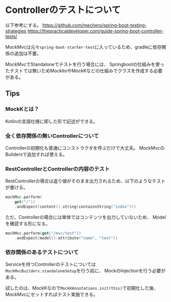 # Controllerのテストについて
以下参考にする。
https://github.com/mechero/spring-boot-testing-strategies
https://thepracticaldeveloper.com/guide-spring-boot-controller-tests/

MockMvcは元々`spring-boot-starter-test`に入っているため、gradleに依存関係の追加は不要。

MockMvcでStandaloneでテストを行う場合には、
Springbootの仕組みを使ったテストでは無いためMockitoやMockKなどの仕組みでクラスを作成する必要がある。

## Tips
### MockKとは？
Kotlinの言語仕様に即した形で記述ができる。

### 全く依存関係の無いControllerについて
Controllerの初期化も普通にコンストラクタを呼ぶだけで大丈夫。
MockMvcのBuildersで追加すれば使える。

### RestControllerとControllerの内容のテスト
RestControllerの場合は返り値がそのまま出力されるため、以下のようなテストが書ける。

```kotlin
mockMvc.perform(
    get("/"))
    .andExpect(content().string(containsString("index")))
```

ただ、Controllerの場合には単体ではコンテンツを出力していないため、
Modelを確認する形になる。

```kotlin
mockMvc.perform(get("/mvc/test"))
    .andExpect(model().attribute("name", "test"))
```

### 依存関係のあるテストについて
Serviceを持つControllerのテストについては`MockMvcBuilders.standaloneSetup`を行う前に、
MockのInjectionを行う必要がある。

試したのは、MockKなので`MockKAnnotations.init(this)`で初期化した後、
MockMvcにセットすればテスト実施できる。